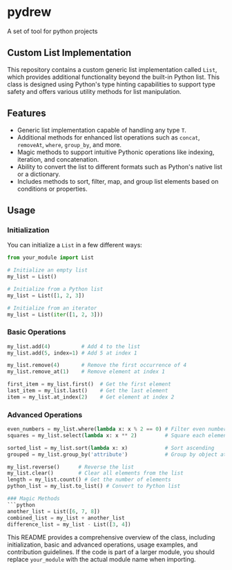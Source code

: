 # pydrew
A set of tool for python projects

## Custom List Implementation

This repository contains a custom generic list implementation called `List`, which provides additional functionality beyond the built-in Python list. This class is designed using Python's type hinting capabilities to support type safety and offers various utility methods for list manipulation.

## Features

- Generic list implementation capable of handling any type `T`.
- Additional methods for enhanced list operations such as `concat`, `removeAt`, `where`, `group_by`, and more.
- Magic methods to support intuitive Pythonic operations like indexing, iteration, and concatenation.
- Ability to convert the list to different formats such as Python's native list or a dictionary.
- Includes methods to sort, filter, map, and group list elements based on conditions or properties.

## Usage

### Initialization

You can initialize a `List` in a few different ways:
```python
from your_module import List

# Initialize an empty list
my_list = List()

# Initialize from a Python list
my_list = List([1, 2, 3])

# Initialize from an iterator
my_list = List(iter([1, 2, 3]))
```

### Basic Operations
```python
my_list.add(4)          # Add 4 to the list
my_list.add(5, index=1) # Add 5 at index 1

my_list.remove(4)       # Remove the first occurrence of 4
my_list.remove_at(1)    # Remove element at index 1

first_item = my_list.first()  # Get the first element
last_item = my_list.last()    # Get the last element
item = my_list.at_index(2)    # Get element at index 2
```

### Advanced Operations
```python
even_numbers = my_list.where(lambda x: x % 2 == 0) # Filter even numbers
squares = my_list.select(lambda x: x ** 2)         # Square each element

sorted_list = my_list.sort(lambda x: x)            # Sort ascending
grouped = my_list.group_by('attribute')            # Group by object attribute

my_list.reverse()      # Reverse the list
my_list.clear()        # Clear all elements from the list
length = my_list.count() # Get the number of elements
python_list = my_list.to_list() # Convert to Python list

### Magic Methods
```python
another_list = List([6, 7, 8])
combined_list = my_list + another_list
difference_list = my_list - List([3, 4])
````


This README provides a comprehensive overview of the class, including initialization, basic and advanced operations, usage examples, and contribution guidelines. If the code is part of a larger module, you should replace `your_module` with the actual module name when importing.

